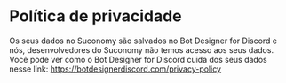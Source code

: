 # Política de privacidade

  Os seus dados no Suconomy são salvados no Bot Designer for Discord e nós, desenvolvedores do Suconomy não temos acesso aos seus dados. Você pode ver como o Bot Designer for Discord cuida dos seus dados nesse link: https://botdesignerdiscord.com/privacy-policy
